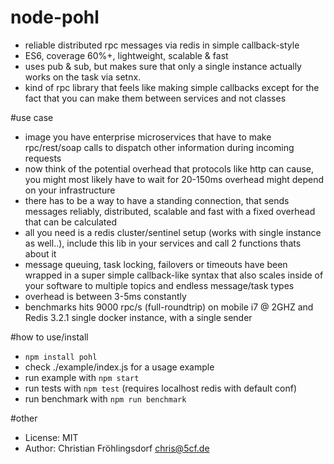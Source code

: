 # node-pohl
- reliable distributed rpc messages via redis in simple callback-style
- ES6, coverage 60%+, lightweight, scalable & fast
- uses pub & sub, but makes sure that only a single instance actually works on the task via setnx.
- kind of rpc library that feels like making simple callbacks except for the fact that you can make them between services and not classes

#use case
- image you have enterprise microservices that have to make rpc/rest/soap calls to dispatch other information during incoming requests
- now think of the potential overhead that protocols like http can cause, you might most likely have to wait for 20-150ms overhead might depend on your infrastructure
- there has to be a way to have a standing connection, that sends messages reliably, distributed, scalable and fast with a fixed overhead that can be calculated
- all you need is a redis cluster/sentinel setup (works with single instance as well..), include this lib in your services and call 2 functions thats about it
- message queuing, task locking, failovers or timeouts have been wrapped in a super simple callback-like syntax that also scales inside of your software to multiple topics and endless message/task types
- overhead is between 3-5ms constantly
- benchmarks hits 9000 rpc/s (full-roundtrip) on mobile i7 @ 2GHZ and Redis 3.2.1 single docker instance, with a single sender

#how to use/install
- `npm install pohl`
- check ./example/index.js for a usage example
- run example with `npm start`
- run tests with `npm test` (requires localhost redis with default conf)
- run benchmark with `npm run benchmark`

#other
- License: MIT
- Author: Christian Fröhlingsdorf <chris@5cf.de>